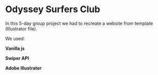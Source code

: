 # Odyssey Surfers Club

In this 5-day group project we had to recreate a website from template (Illustrator file).

We used:

**Vanilla js**

**Swiper API**

**Adobe Illustrator**
